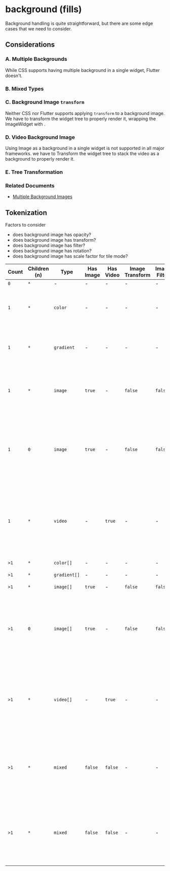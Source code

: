 # background (fills)

Background handling is quite straightforward, but there are some edge cases that we need to consider.

## Considerations

### A. Multiple Backgrounds

While CSS supports having multiple background in a single widget, Flutter doesn't.

### B. Mixed Types

### C. Background Image `transform`

Neither CSS nor Flutter supports applying `transform` to a background image. We have to transform the widget tree to properly render it, wrapping the ImageWidget with .

### D. Video Background Image

Using Image as a background in a single widget is not supported in all major frameworks. we have to Transform the widget tree to stack the video as a background to properly render it.

### E. Tree Transformation

### Related Documents

- [Multiple Background Images](./background-multiple-images.md)

## Tokenization

Factors to consider

- does background image has opacity?
- does background image has transform?
- does background image has filter?
- does background image has rotation?
- does background image has scale factor for tile mode?

| Count | Children (n) | Type         | Has Image | Has Video | Image Transform | Image Filter | Composition                   | Token Tree                      | option                                   | Notes                                                                                                                                              |
| ----- | ------------ | ------------ | --------- | --------- | --------------- | ------------ | ----------------------------- | ------------------------------- | ---------------------------------------- | -------------------------------------------------------------------------------------------------------------------------------------------------- |
| `0`   | `*`          | -            | -         | -         | -               | -            | -                             | -                               | -                                        | -                                                                                                                                                  |
| `1`   | `*`          | `color`      | -         | -         | -               | -            | `background-color(node)`      | `Container()`                   | -                                        | If node has single fill with color, use standard background color handling                                                                         |
| `1`   | `*`          | `gradient`   | -         | -         | -               | -            | `background-gradient(node)`   | `Container()`                   | -                                        | If node has single fill with gradient, use standard background color handling                                                                      |
| `1`   | `*`          | `image`      | `true`    | -         | `false`         | `false`      | `background-image(node)`      | `Container()`                   | -                                        | If node has single fill with image, use standard background image handling                                                                         |
| `1`   | `0`          | `image`      | `true`    | -         | `false`         | `false`      | `image()`                     | `Image()`                       | `{ use_image_widget_if_possible: true }` | Optionally, If node has single fill with image, with no children, no filter nor transform, it can be transformed to image widget                   |
| `1`   | `*`          | `video`      | -         | `true`    | -               | -            | `background-video`            | `Stack(Video(), Container())`   | -                                        | If node has single fill with video, use tree transformation to put video under new `Stack` as `Video` along with the node itself as a `Container`  |
| `>1`  | `*`          | `color[]`    | -         | -         | -               | -            | `[background-color(node)]`    | `Container(...)`                | -                                        | -                                                                                                                                                  |
| `>1`  | `*`          | `gradient[]` | -         | -         | -               | -            | `[background-gradient(node)]` | `Container(...)`                | -                                        | -                                                                                                                                                  |
| `>1`  | `*`          | `image[]`    | `true`    | -         | `false`         | `false`      | `[background-image(node)]`    | `Container(...)`                | -                                        | -                                                                                                                                                  |
| `>1`  | `0`          | `image[]`    | `true`    | -         | `false`         | `false`      | `Stack(image()[])`            | `Image()`                       | `{ use_image_widget_if_possible: true }` | Optionally, If node has multiple image fills, with no children, no filter nor transform, it can be transformed to image widget                     |
| `>1`  | `*`          | `video[]`    | -         | `true`    | -               | -            | `background-video-many`       | `Stack(Video()[], Container())` | -                                        | If node has multiple video fills, use tree transformation to put videos under new `Stack` as `Video[]` along with the node itself as a `Container` |
| `>1`  | `*`          | `mixed`      | `false`   | `false`   | -               | -            | `background(node)`            | `Container(...)`                | -                                        | If node has multiple mixed fills, but not image or video, use the standard background-image and background-gradient                                |
| `>1`  | `*`          | `mixed`      | `false`   | `false`   | -               | -            | `background(node)`            | `Container(...)`                | -                                        | If node has multiple mixed fills, but not image or video, use the standard background-image and background-gradient                                |
